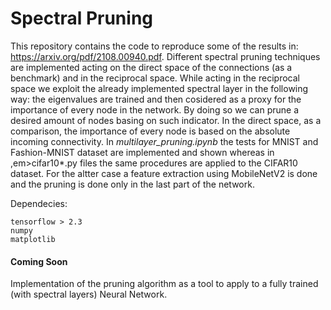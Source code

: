 # Spectral Pruning
This repository contains the code to reproduce some of the results in: https://arxiv.org/pdf/2108.00940.pdf.
Different spectral pruning techniques are implemented acting on the direct space of the connections (as a benchmark) and in the reciprocal space.
While acting in the reciprocal space we exploit the already implemented spectral layer in the following way:
the eigenvalues are trained and then cosidered as a proxy for the importance of every node in the network. By doing so we can prune a desired amount of nodes basing on such indicator.
In the direct space, as a comparison, the importance of every node is based on the absolute incoming connectivity.
In <em>multilayer_pruning.ipynb</em> the tests for MNIST and Fashion-MNIST dataset are implemented and shown whereas in ,em>cifar10*.py</em> files the same procedures are applied to the CIFAR10 dataset. For the altter case a feature extraction using MobileNetV2 is done and the pruning is done only in the last part of the network.

Dependecies:
```
tensorflow > 2.3
numpy
matplotlib
```

#### Coming Soon
Implementation of the pruning algorithm as a tool to apply to a fully trained (with spectral layers) Neural Network.

